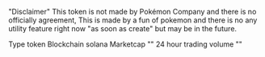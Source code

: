 "Disclaimer"
This token is not made by Pokémon Company and there is no officially agreement, This is made by a fun of pokemon and there is no any utility feature right now "as soon as create" but may be in the future. 

Type token
Blockchain solana
Marketcap ""
24 hour trading volume ""
